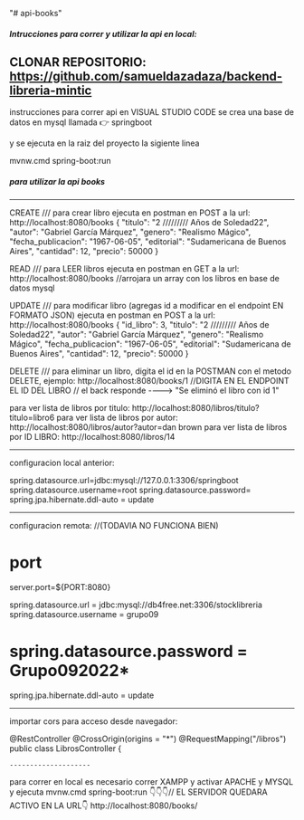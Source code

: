 "# api-books"

##### Intrucciones para correr y utilizar la api en local:

CLONAR REPOSITORIO:
https://github.com/samueldazadaza/backend-libreria-mintic
---
instrucciones para correr api en VISUAL STUDIO CODE
se crea una base de datos en mysql llamada 👉 springboot

y se ejecuta en la raiz del proyecto la sigiente linea

mvnw.cmd spring-boot:run

##### para utilizar la api books

---

CREATE /// para crear libro ejecuta en postman en POST a la url: http://localhost:8080/books
{
"titulo": "2 ///////// Años de Soledad22",
"autor": "Gabriel García Márquez",
"genero": "Realismo Mágico",
"fecha_publicacion": "1967-06-05",
"editorial": "Sudamericana de Buenos Aires",
"cantidad": 12,
"precio": 50000
}

READ /// para LEER libros ejecuta en postman en GET a la url: http://localhost:8080/books
//arrojara un array con los libros en base de datos mysql

UPDATE /// para modificar libro (agregas id a modificar en el endpoint EN FORMATO JSON) ejecuta en postman en POST a la url: http://localhost:8080/books
{
"id_libro": 3,
"titulo": "2 ///////// Años de Soledad22",
"autor": "Gabriel García Márquez",
"genero": "Realismo Mágico",
"fecha_publicacion": "1967-06-05",
"editorial": "Sudamericana de Buenos Aires",
"cantidad": 12,
"precio": 50000
}

DELETE /// para eliminar un libro, digita el id en la POSTMAN con el metodo DELETE, ejemplo: http://localhost:8080/books/1
//DIGITA EN EL ENDPOINT EL ID DEL LIBRO
// el back responde ----> "Se eliminó el libro con id 1"


para ver lista de libros por titulo: http://localhost:8080/libros/titulo?titulo=libro6
para ver lista de libros por autor: http://localhost:8080/libros/autor?autor=dan brown
para ver lista de libros por ID LIBRO: http://localhost:8080/libros/14


---

configuracion local anterior:

spring.datasource.url=jdbc:mysql://127.0.0.1:3306/springboot
spring.datasource.username=root
spring.datasource.password=
spring.jpa.hibernate.ddl-auto = update

---

configuracion remota: //(TODAVIA NO FUNCIONA BIEN)

# port

server.port=${PORT:8080}

spring.datasource.url = jdbc:mysql://db4free.net:3306/stocklibreria
spring.datasource.username = grupo09

# spring.datasource.password = Grupo092022*

spring.jpa.hibernate.ddl-auto = update

---

importar cors para acceso desde navegador:

@RestController
@CrossOrigin(origins = "*")
@RequestMapping("/libros")
public class LibrosController {

    --------------------

para correr en local es necesario correr XAMPP y activar APACHE y MYSQL
y ejecuta
mvnw.cmd spring-boot:run
👇👇👇// EL SERVIDOR QUEDARA ACTIVO EN LA URL👇
http://localhost:8080/books/
